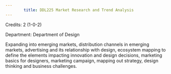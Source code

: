 ```yaml
---
        title: DDL225 Market Research and Trend Analysis
---
```

Credits: 2 (1-0-2)

Department: Department of Design

Expanding into emerging markets, distribution channels in emerging markets, advertising and its relationship with design, ecosystem mapping to define the elements impacting innovation and design decisions, marketing basics for designers, marketing campaign, mapping out strategy, design thinking and business challenges.